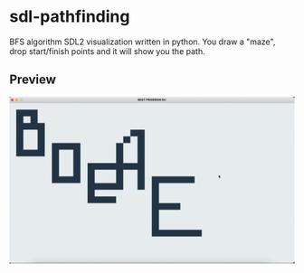 # sdl-pathfinding
BFS algorithm SDL2 visualization written in python. 
You draw a "maze", drop start/finish points and it will show you the path.

## Preview
![](preview.gif)
